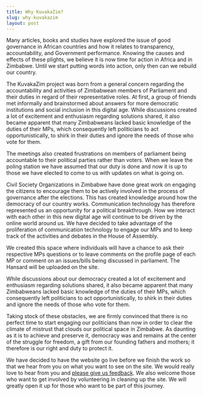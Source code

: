 ```yaml
---
title: Why KuvakaZim?
slug: why-kuvakazim
layout: post
---
```


Many articles, books and studies have explored the issue of good governance in African countries and how it relates to transparency, accountability, and Government performance. Knowing the causes and effects of these plights, we believe it is now time for action in Africa and in Zimbabwe. Until we start putting words into action, only then can we rebuild our country.

The KuvakaZim project was born from a general concern regarding the accountability and activities of Zimbabwean members of Parliament and their duties in regard of their representative roles. At first, a group of friends met informally and brainstormed about answers for more democratic institutions and social inclusion in this digital age. While discussions created a lot of excitement and enthusiasm regarding solutions shared, it also became apparent that many Zimbabweans lacked basic knowledge of the duties of their MPs, which consequently left politicians to act opportunistically, to shirk in their duties and ignore the needs of those who vote for them.  

The meetings also created frustrations on members of parliament being accountable to their political parties rather than voters. When we leave the poling station we have assumed that our duty is done and now it is up to those we have elected to come to us with updates on what is going on. 

Civil Society Organizations in Zimbabwe have done great work on engaging the citizens to encourage them to be actively involved in the process of governance after the elections. This has created knowledge around how the democracy of our country works. Communication technology has therefore represented us an opportunity for a political breakthrough. How we interact with each other in this new digital age will continue to be driven by the online world around us. We have decided to take advantage of the proliferation of communication technology to engage our MPs and to keep track of the activities and debates in the House of Assembly.

We created this space where individuals will have a chance to ask their respective MPs questions or to leave comments on the profile page of each MP or comment on an issues/bills being discussed in parliament. The Hansard will be uploaded on the site.

While discussions about our democracy created a lot of excitement and enthusiasm regarding solutions shared, it also became apparent that many Zimbabweans lacked basic knowledge of the duties of their MPs, which consequently left politicians to act opportunistically, to shirk in their duties and ignore the needs of those who vote for them.  

Taking stock of these obstacles, we are firmly convinced that there is no perfect time to start engaging our politicians than now in order to clear the climate of mistrust that clouds our political space in Zimbabwe. As daunting as it is to achieve and preserve it, democracy was and remains at the center of the struggle for freedom, a gift from our founding fathers and mothers; it therefore is our right and duty to protect it. 

We have decided to have the website go live before we finish the work so that we hear from you on what you want to see on the site. We would really love to hear from you and [please give us feedback](/info/contact). We also welcome those who want to get involved by volunteering in cleaning up the site. We will greatly open it up for those who want to be part of this journey.
